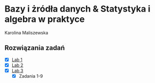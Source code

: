 # Bazy i żródła danych & Statystyka i algebra w praktyce 
Karolina Maliszewska 
## Rozwiązania zadań
- [x] [Lab 1](Lab1)
- [x] [Lab 2](Lab2)
- [x] [Lab 3](Lab3)
     - [x] Zadania 1-9
